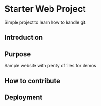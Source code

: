 # Starter Web Project

Simple project to learn how to handle git.

## Introduction

## Purpose

Sample website with plenty of files for demos

## How to contribute

## Deployment